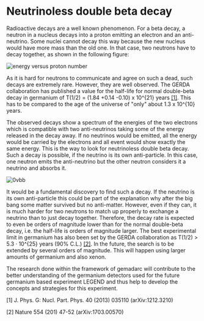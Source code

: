 # Neutrinoless double beta decay

Radioactive decays are a well known phenomenon. For a beta decay, a neutron in a nucleus decays into a proton emitting an electron and an anti-neutrino. Some nuclei cannot decay this way because the new nucleus would have more mass than the old one. In that case, two neutrons have to decay together, as shown in the following figure:

![energy versus proton number](https://drive.google.com/uc?id=0BwM7XYhFgK7oSm5VSFJkM1ljN1U "Double beta decay may happen if single beta decay is forbidden by energy conservation")

As it is hard for neutrons to communicate and agree on such a dead, such decays are extremely rare. However, they are well observed. The GERDA collaboration has published a value for the half-life for normal double-beta decay in germanium of T(1/2) = (1.84 +0.14 -0.10) x 10^{21} years [[1]](https://arxiv.org/abs/1212.3210). This has to be compared to the age of the universe of "only" about 1.3 x 10^{10} years.

The observed decays show a spectrum of the energies of the two electrons which is compatible with two anti-neutrinos taking some of the energy released in the decay away. If no neutrinos would be emitted, all the energy would be carried by the electrons and all event would show exactly the same energy. This is the way to look for neutrinoless double beta decay. Such a decay is possible, if the neutrino is its own anti-particle. In this case, one neutron emits the anti-neutrino but the other neutron considers it a neutrino and absorbs it.

![0vbb](https://drive.google.com/uc?id=0BwM7XYhFgK7oa0M5bDJQam1TYVE "Normal double beta decay and neutrinoless double beta decay")

It would be a fundamental discovery to find such a decay. If the neutrino is its own anti-particle this could be part of the explanation
why after the big bang some matter survived but no anti-matter. However, even if they can, it is much harder for two neutrons to match up
properly to exchange a neutrino than to just decay together. Therefore, the decay rate is expected to even be orders of magnitude lower than for
the normal double-beta decay, i.e. the half-life is orders of magnitude larger. The best experimental limit in germanium has also been set by the
GERDA collaboration as T(1/2) > 5.3 · 10^{25} years (90% C.L.) [[2]](https://arxiv.org/abs/1703.00570). In the future, the search is to be extended by several orders of magnitude.
This will happen using larger amounts of germanium and also xenon.

The research done within the framework  of gemadarc will contribute to the better understanding of the germanium detectors used for
the future germanium based experiment LEGEND and thus help to develop the concepts and strategies for this experiment.

[1] J. Phys. G: Nucl. Part. Phys. 40 (2013) 035110 (arXiv:1212.3210)
              
[2] Nature 554 (201) 47-52 (arXiv:1703.00570)
